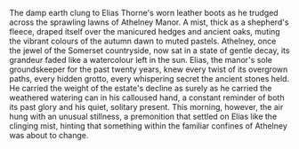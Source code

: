 The damp earth clung to Elias Thorne's worn leather boots as he trudged across the sprawling lawns of Athelney Manor.  A mist, thick as a shepherd's fleece, draped itself over the manicured hedges and ancient oaks, muting the vibrant colours of the autumn dawn to muted pastels. Athelney, once the jewel of the Somerset countryside, now sat in a state of gentle decay, its grandeur faded like a watercolour left in the sun.  Elias, the manor's sole groundskeeper for the past twenty years, knew every twist of its overgrown paths, every hidden grotto, every whispering secret the ancient stones held. He carried the weight of the estate's decline as surely as he carried the weathered watering can in his calloused hand, a constant reminder of both its past glory and his quiet, solitary present. This morning, however, the air hung with an unusual stillness, a premonition that settled on Elias like the clinging mist, hinting that something within the familiar confines of Athelney was about to change.
